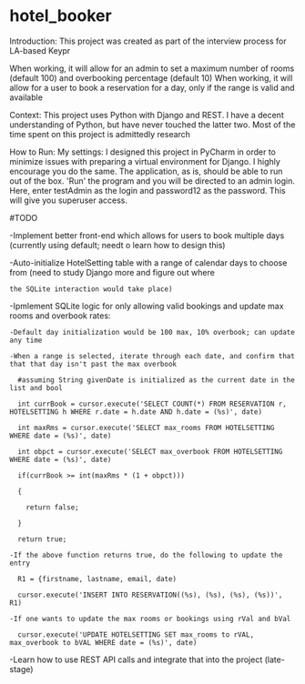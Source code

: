 # hotel_booker

Introduction:
  This project was created as part of the interview process for LA-based Keypr
  
  When working, it will allow for an admin to set a maximum number of rooms (default 100) and overbooking percentage (default 10)
  When working, it will allow for a user to book a reservation for a day, only if the range is valid and available
  

Context:
  This project uses Python with Django and REST.
  I have a decent understanding of Python, but have never touched the latter two. Most of the time spent on this project is admittedly research
  

How to Run:
  My settings:
    I designed this project in PyCharm in order to minimize issues with preparing a virtual environment for Django. I highly encourage you do the same.
    The application, as is, should be able to run out of the box. 'Run' the program and you will be directed to an admin login.
    Here, enter testAdmin as the login and password12 as the password. This will give you superuser access.


#TODO

  -Implement better front-end which allows for users to book multiple days (currently using default; needt o learn how to design this)
  
  -Auto-initialize HotelSetting table with a range of calendar days to choose from (need to study Django more and figure out where 
  
    the SQLite interaction would take place)
    
  -Ipmlement SQLite logic for only allowing valid bookings and update max rooms and overbook rates:
  
    -Default day initialization would be 100 max, 10% overbook; can update any time
    
    -When a range is selected, iterate through each date, and confirm that that that day isn't past the max overbook
    
      #assuming String givenDate is initialized as the current date in the list and bool
      
      int currBook = cursor.execute('SELECT COUNT(*) FROM RESERVATION r, HOTELSETTING h WHERE r.date = h.date AND h.date = (%s)', date)
      
      int maxRms = cursor.execute('SELECT max_rooms FROM HOTELSETTING WHERE date = (%s)', date)
      
      int obpct = cursor.execute('SELECT max_overbook FROM HOTELSETTING WHERE date = (%s)', date)
      
      if(currBook >= int(maxRms * (1 + obpct)))
      
      {
      
        return false;
        
      }
      
      return true;
      
    -If the above function returns true, do the following to update the entry
    
      R1 = {firstname, lastname, email, date)
      
      cursor.execute('INSERT INTO RESERVATION((%s), (%s), (%s), (%s))', R1)
      
    -If one wants to update the max rooms or bookings using rVal and bVal
    
      cursor.execute('UPDATE HOTELSETTING SET max_rooms to rVAL, max_overbook to bVAL WHERE date = (%s)', date)
      
  -Learn how to use REST API calls and integrate that into the project (late-stage)
  
